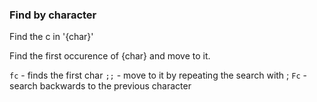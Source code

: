 ### Find by character

Find the c in '{char}'

Find the first occurence of {char} and move to it.

`fc` - finds the first char
`;;` - move to it by repeating the search with ;
`Fc` - search backwards to the previous character
